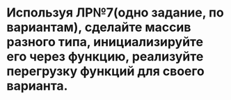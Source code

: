 # Используя ЛР№7(одно задание, по вариантам), сделайте массив разного типа, инициализируйте его через функцию, реализуйте перегрузку функций для своего варианта.

